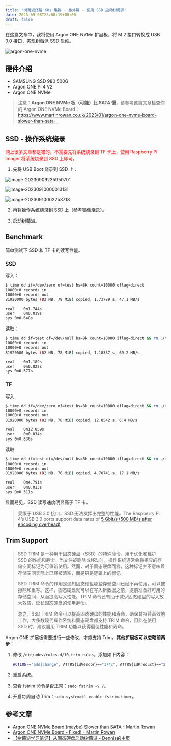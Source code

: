```yaml
---
title: "树莓派搭建 K8s 集群 - 番外篇 - 使用 SSD 启动树莓派"
date: 2023-09-08T23:08:19+08:00
draft: false
---
```


在这篇文章中，我将使用 Argon ONE NVMe 扩展板，将 M.2 接口转换成 USB 3.0 接口，实现树莓派 SSD 启动。

![argon-one-nvme](https://gd2.alicdn.com/imgextra/i3/63628442/O1CN01tRaMdQ2CEUPXoxF1T_!!63628442.jpg_400x400.jpg)

## 硬件介绍

- SAMSUNG SSD 980 500G
- Argon ONE Pi 4 V2
- Argon ONE NVMe

> 注意：**Argon ONE NVMe 板（可能）比 SATA 慢**，请参考这篇文章检查你的 Argon ONE NVMe Board：https://www.martinrowan.co.uk/2023/01/argon-one-nvme-board-slower-than-sata。

## SSD - 操作系统烧录

<font color="red">网上很多文章都是错的，不需要先将系统烧录到 TF 卡上，使用 Raspberry Pi Imager 将系统烧录到 SSD 上即可。</font>

1. 先将 USB Boot 烧录到 SSD 上：

![image-20230909235950701](https://s2.loli.net/2023/09/09/E26AChKV7GFfyjW.png)

![image-20230910000013131](https://s2.loli.net/2023/09/10/RlepALkI6JGHKdO.png)

![image-20230910002253718](https://s2.loli.net/2023/09/10/bPMGWNYluQa3sCD.png)

2. 再将操作系统烧录到 SSD 上（参考[镜像烧录](/posts/raspberry-pi-k8s-cluster-setup-part-1-environment-preparation/#镜像烧录)）。

3. 启动树莓派。

## Benchmark

简单测试下 SSD 和 TF 卡的读写性能。

### SSD

写入：

```bash
$ time dd if=/dev/zero of=test bs=8k count=10000 oflag=direct
10000+0 records in
10000+0 records out
81920000 bytes (82 MB, 78 MiB) copied, 1.73789 s, 47.1 MB/s

real	0m1.744s
user	0m0.019s
sys	0m0.648s
```

读取：

```bash
$ time dd if=test of=/dev/null bs=8k count=10000 iflag=direct && rm ./test
10000+0 records in
10000+0 records out
81920000 bytes (82 MB, 78 MiB) copied, 1.18337 s, 69.2 MB/s

real	0m1.189s
user	0m0.022s
sys	0m0.377s
```

### TF

写入

```bash
$ time dd if=/dev/zero of=test bs=8k count=10000 oflag=direct && rm ./test
10000+0 records in
10000+0 records out
81920000 bytes (82 MB, 78 MiB) copied, 12.8542 s, 6.4 MB/s

real	0m12.859s
user	0m0.034s
sys	0m0.836s
```

读取

```bash
$ time dd if=test of=/dev/null bs=8k count=10000 iflag=direct && rm ./test
10000+0 records in
10000+0 records out
81920000 bytes (82 MB, 78 MiB) copied, 4.78741 s, 17.1 MB/s

real	0m4.791s
user	0m0.013s
sys	0m0.311s
```

显而易见，SSD 读写速度明显高于 TF 卡。

> 受限于 USB 3.0 接口，SSD 无法发挥出完整的性能。The Raspberry Pi 4’s USB 3.0 ports support data rates of [5 Gbit/s (500 MB/s after encoding overhead)](https://en.wikipedia.org/wiki/USB_3.0) 

## Trim Support

> SSD TRIM 是一种用于固态硬盘（SSD）的特殊命令，用于优化和维护 SSD 的性能和寿命。当文件被删除或移动时，操作系统通常会将相应的存储空间标记为可重新使用。然而，对于固态硬盘而言，这种标记并不意味着存储空间实际上已经被清空，而是只是逻辑上的标记。
>
> SSD TRIM 命令的作用是通知固态硬盘哪些存储空间已经不再使用，可以被擦除和重写。这样，固态硬盘就可以在写入新数据之前，提前准备好可用的存储空间，从而提高写入性能。TRIM 命令还有助于减少固态硬盘的写入放大效应，延长固态硬盘的使用寿命。
>
> 总之，SSD TRIM 命令可以提高固态硬盘的性能和寿命，确保其持续高效地工作。大多数现代操作系统和固态硬盘都支持 TRIM 命令，因此在使用 SSD 时，建议启用 TRIM 功能以获得最佳性能和寿命。

Argon ONE 扩展板需要进行一些修改，才能支持 Trim。**其他扩展板可以忽略前两步**：

1. 修改 `/etc/udev/rules.d/10-trim.rules`，添加如下内容：

   ```bash
   ACTION=="add|change", ATTRS{idVendor}=="174c", ATTRS{idProduct}=="2362", SUBSYSTEM=="scsi_disk", ATTR{provisioning_mode}="unmap"
   ```

2. 重启系统。

3. 查看 fstrim 命令是否正常：`sudo fstrim -v /`。

4. 开启每周自动 Trim：`sudo systemctl enable fstrim.timer`。

## 参考文章

- [Argon ONE NVMe Board (maybe) Slower than SATA - Martin Rowan](https://www.martinrowan.co.uk/2023/01/argon-one-nvme-board-slower-than-sata/)
- [Argon ONE NVMe Board - Fixed! - Martin Rowan](https://www.martinrowan.co.uk/2023/02/argon-one-nvme-board-fixed/)
- [【树莓派学习笔记】从固态硬盘启动树莓派 - Dennis的主页](https://www.dennisyu.top/article/ssd-on-pi.html)
